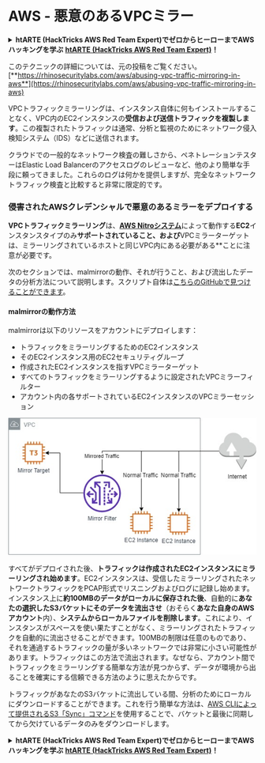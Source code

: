 # AWS - 悪意のあるVPCミラー

<details>

<summary><strong>htARTE (HackTricks AWS Red Team Expert)でゼロからヒーローまでAWSハッキングを学ぶ</strong> <a href="https://training.hacktricks.xyz/courses/arte"><strong>htARTE (HackTricks AWS Red Team Expert)</strong></a><strong>！</strong></summary>

HackTricksをサポートする他の方法:

* **HackTricksにあなたの会社を広告したい**、または**HackTricksをPDFでダウンロードしたい**場合は、[**サブスクリプションプラン**](https://github.com/sponsors/carlospolop)をチェックしてください！
* [**公式PEASS & HackTricksグッズ**](https://peass.creator-spring.com)を入手する
* [**The PEASS Family**](https://opensea.io/collection/the-peass-family)を発見する、私たちの独占的な[**NFTs**](https://opensea.io/collection/the-peass-family)のコレクション
* 💬 [**Discordグループ**](https://discord.gg/hRep4RUj7f)に**参加する**か、[**telegramグループ**](https://t.me/peass)に参加するか、**Twitter** 🐦 [**@carlospolopm**](https://twitter.com/carlospolopm)を**フォローする**。
* **HackTricks**のGitHubリポジトリにPRを提出して、あなたのハッキングのコツを共有してください。

</details>

このテクニックの詳細については、元の投稿をご覧ください。 [**https://rhinosecuritylabs.com/aws/abusing-vpc-traffic-mirroring-in-aws**](https://rhinosecuritylabs.com/aws/abusing-vpc-traffic-mirroring-in-aws)

VPCトラフィックミラーリングは、インスタンス自体に何もインストールすることなく、VPC内のEC2インスタンスの**受信および送信トラフィックを複製します**。この複製されたトラフィックは通常、分析と監視のためにネットワーク侵入検知システム（IDS）などに送信されます。

クラウドでの一般的なネットワーク検査の難しさから、ペネトレーションテスターはElastic Load Balancerのアクセスログのレビューなど、他のより簡単な手段に頼ってきました。これらのログは何かを提供しますが、完全なネットワークトラフィック検査と比較すると非常に限定的です。

### 侵害されたAWSクレデンシャルで悪意のあるミラーをデプロイする

**VPCトラフィックミラーリング**は、[**AWS Nitroシステム**](https://aws.amazon.com/ec2/nitro/)によって動作する**EC2**インスタンスタイプのみ**サポートされていること、および**VPCミラーターゲットは、ミラーリングされているホストと同じVPC内にある必要がある**ことに注意が必要です。

次のセクションでは、malmirrorの動作、それが行うこと、および流出したデータの分析方法について説明します。スクリプト自体は[こちらのGitHubで見つけることができます](https://github.com/RhinoSecurityLabs/Cloud-Security-Research/tree/master/AWS/malmirror/)。

#### malmirrorの動作方法

malmirrorは以下のリソースをアカウントにデプロイします：

* トラフィックをミラーリングするためのEC2インスタンス
* そのEC2インスタンス用のEC2セキュリティグループ
* 作成されたEC2インスタンスを指すVPCミラーターゲット
* すべてのトラフィックをミラーリングするように設定されたVPCミラーフィルター
* アカウント内の各サポートされているEC2インスタンスのVPCミラーセッション

![](<../../../../.gitbook/assets/image (72).png>)

すべてがデプロイされた後、**トラフィックは作成されたEC2インスタンスにミラーリングされ始めます**。EC2インスタンスは、受信したミラーリングされたネットワークトラフィックをPCAP形式でリスニングおよびログに記録し始めます。インスタンス上に**約100MBのデータがローカルに保存された後**、自動的に**あなたの選択したS3バケットにそのデータを流出させ**（おそらく**あなた自身のAWSアカウント**内）、**システムからローカルファイルを削除します**。これにより、インスタンスがスペースを使い果たすことがなく、ミラーリングされたトラフィックを自動的に流出させることができます。100MBの制限は任意のものであり、それを通過するトラフィックの量が多いネットワークでは非常に小さい可能性があります。トラフィックはこの方法で流出されます。なぜなら、アカウント間でトラフィックをミラーリングする簡単な方法が見つからず、データが環境から出ることを確実にする信頼できる方法のように思えたからです。

トラフィックがあなたのS3バケットに流出している間、分析のためにローカルにダウンロードすることができます。これを行う簡単な方法は、[AWS CLIによって提供されるS3「Sync」コマンド](https://docs.aws.amazon.com/cli/latest/reference/s3/sync.html)を使用することで、バケットと最後に同期してから欠けているデータのみをダウンロードします。

<details>

<summary><strong>htARTE (HackTricks AWS Red Team Expert)でゼロからヒーローまでAWSハッキングを学ぶ</strong> <a href="https://training.hacktricks.xyz/courses/arte"><strong>htARTE (HackTricks AWS Red Team Expert)</strong></a><strong>！</strong></summary>

HackTricksをサポートする他の方法:

* **HackTricksにあなたの会社を広告したい**、または**HackTricksをPDFでダウンロードしたい**場合は、[**サブスクリプションプラン**](https://github.com/sponsors/carlospolop)をチェックしてください！
* [**公式PEASS & HackTricksグッズ**](https://peass.creator-spring.com)を入手する
* [**The PEASS Family**](https://opensea.io/collection/the-peass-family)を発見する、私たちの独占的な[**NFTs**](https://opensea.io/collection/the-peass-family)のコレクション
* 💬 [**Discordグループ**](https://discord.gg/hRep4RUj7f)に**参加する**か、[**telegramグループ**](https://t.me/peass)に参加するか、**Twitter** 🐦 [**@carlospolopm**](https://twitter.com/carlospolopm)を**フォローする**。
* **HackTricks**のGitHubリポジトリにPRを提出して、あなたのハッキングのコツを共有してください。

</details>
